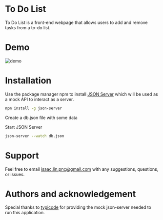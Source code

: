 # To Do List
To Do List is a front-end webpage that allows users to add and remove tasks from a to-do list.

# Demo

![demo](https://user-images.githubusercontent.com/115726296/216113655-ab1cb492-5543-44e1-a83c-f71de79542cf.gif)


# Installation

Use the package manager npm to install [JSON Server](https://www.npmjs.com/package/json-server) which will be used as a mock API to interact as a server.

```bash
npm install -g json-server
```

Create a db.json file with some data


Start JSON Server

```bash
json-server --watch db.json
```

# Support

Feel free to email isaac.lin.pnc@gmail.com with any suggestions, questions, or issues.

# Authors and acknowledgement

Special thanks to [typicode](https://www.npmjs.com/~typicode) for providing the mock json-server needed to run this application.
